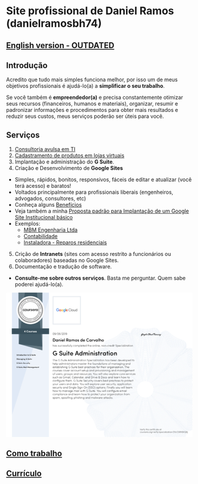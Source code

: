 # Site profissional de Daniel Ramos (danielramosbh74)

<!-- ## [English version - REVISAR - Desatualizada](https://danielramosbh74.github.io/index_en) -->
## [English version - OUTDATED](https://danielramosbh74.github.io/index_en)

## Introdução

Acredito que tudo mais simples funciona melhor, por isso um de meus objetivos profissionais é ajudá-lo(a) a **simplificar o seu trabalho**.

Se você também é **empreendedor(a)** e precisa constantemente otimizar seus recursos (financeiros, humanos e materiais), organizar, resumir e padronizar informações e procedimentos para obter mais resultados e reduzir seus custos, meus serviços poderão ser úteis para você.

## Serviços

1. [Consultoria avulsa em TI](https://docs.google.com/document/d/e/2PACX-1vQOGJ0b4hVrWVz4ZeUd0FHAxwJ31DKMA8Qxt5PMHc2AoK2FLTnGZC6pIK4-3ogDdxSh-AI2MxA0pdaN/pub)
2. [Cadastramento de produtos em lojas virtuais](https://docs.google.com/document/d/e/2PACX-1vRlnVtkMSQK-hXQg2INxM2IvtIXz4IShJIYqaqapZiCW7SnpoQxvzwD7BwqgsbxNu48DFDPAkvOQEEF/pub)
3. Implantação e administração do **G Suite**.
4. Criação e Desenvolvimento de **Google Sites**
- Simples, rápidos, bonitos, responsivos, fáceis de editar e atualizar (você terá acesso) e baratos!
- Voltados principalmente para profissionais liberais (engenheiros, advogados, consultores, etc)
- Conheça alguns [Benefícios](https://www.google.com/search?q=beneficios+google+sites&oq=beneficios+google+sites&aqs=chrome..69i57.5606j0j7&sourceid=chrome&ie=UTF-8)
- Veja também a minha [Proposta padrão para Implantação de um Google Site Institucional básico](https://docs.google.com/document/d/e/2PACX-1vTbdf-VHAz_v0_16yYMftqaQbKLDpqqkcqMgP1HfKTMbHPqPll0JiRnioViE703bT9X73ju7m0uu8dV/pub)
- Exemplos:
  - [MBM Engenharia Ltda](https://www.mbmengenhariabh.com.br/)
  - [Contabilidade](https://sites.google.com/view/exemplo-contabilidade-1)
  - [Instaladora - Reparos residenciais](https://sites.google.com/view/instaladorakaizen)
5. Crição de **Intranets** (sites com acesso restrito a funcionários ou colaboradores) baseadas no Google Sites.
6. Documentação e tradução de software.
- **Consulte-me sobre outros serviços**. Basta me perguntar. Quem sabe poderei ajudá-lo(a).

![G Suite Administration Certificate](/images/Certificado-G-Suite-Administration.png)

## [Como trabalho](https://danielramosbh74.github.io/termos-do-servico)

## [Currículo](https://docs.google.com/document/d/e/2PACX-1vT4ZszyCHsQ7uXm00EuLSWy834s5TeKNlMAkgSNJEWKDftY6m3I1jlFf44HvDcSYa2wFVWyHzmGudgN/pub)
